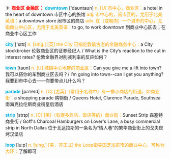 ☀ <font color="red">**商业区 金融区：**</font>
<font color="sky blue">**downtown**</font> ['daʊntaʊn] 
<font color="orange">n. [U] 市中心，商业区：</font>a hotel in the heart of downtown 市区中心的旅馆 <font color="orange">adj. 市中心的，闹市区的，尤用于北美英语：</font>a downtown store 闹市区的商店 <font color="orange">adv. 在（或朝向）一个城市的中心，尤指商业中心区，尤用于北美英语：</font>to go, to work downtown 到商业中心区去；在商业中心区工作

<font color="sky blue">**city**</font> ['sɪtɪ] 
<font color="orange">n. [sing.] [英] the City 可指伦敦最古老的金融商务中心：</font>a City stockbroker 伦敦商业区的证券经纪人 / What is the City’s reaction to the cut in interest rates? 伦敦金融界对削减利率的反应如何？

<font color="sky blue">**town**</font> [taʊn] 
<font color="orange">n. [U] 城镇中心地带的商业区：</font>Can you give me a lift into town? 我可以搭你的车到商业区去吗？/ I’m going into town--can I get you anything? 我要到市中心去——你要带点儿什么吗？
           
<font color="sky blue">**parade**</font> [pəˈreɪd]
<font color="orange">n. [C] [尤英]（常用于名称中）有一排小商店的街道，如商业街：</font>a shopping parade 购物街 / Queens Hotel, Clarence Parade, Southsea 南海克拉伦斯商业街皇后酒店
                      
<font color="sky blue">**strip**</font> [strɪp]
 <font color="orange">n. [C] [美]（有很多商店、饭店等的）商业街：</font>Sunset Strip 森塞特商业街 / Goff's Charcoal Hamburgers on Lover's Lane, a busy commercial strip in North Dallas 位于北达拉斯的一条名为“情人巷”的繁华商业街上的戈夫炭烤汉堡店
 
<font color="sky blue">**loop**</font> [lu:p]
<font color="orange">n. [sing.] [美，非正式] the Loop指美国芝加哥市的商业中心，可称为大环：</font>了解即可

